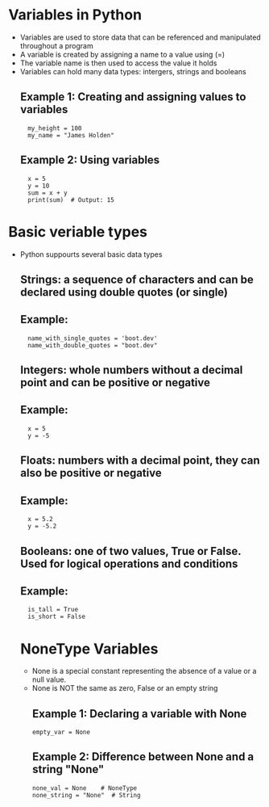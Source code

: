 # Variables in Python

- Variables are used to store data that can be referenced and manipulated throughout a program
- A variable is created by assigning a name to a value using (=)
- The variable name is then used to access the value it holds
- Variables can hold many data types: intergers, strings and booleans
    ## Example 1: Creating and assigning values to variables
        my_height = 100
        my_name = "James Holden"
    ## Example 2: Using variables
        x = 5
        y = 10
        sum = x + y
        print(sum)  # Output: 15

# Basic veriable types

- Python suppourts several basic data types
  ## Strings: a sequence of characters and can be declared using double quotes (or single)  
    ## Example:
        name_with_single_quotes = 'boot.dev'
        name_with_double_quotes = "boot.dev"
  ## Integers: whole numbers without a decimal point and can be positive or negative
    ## Example:
        x = 5
        y = -5
  ## Floats: numbers with a decimal point, they can also be positive or negative
    ## Example:
        x = 5.2
        y = -5.2
  ## Booleans: one of two values, True or False. Used for logical operations and conditions
    ## Example:
        is_tall = True
        is_short = False

  # NoneType Variables

  - None is a special constant representing the absence of a value or a null value.
  - None is NOT the same as zero, False or an empty string
    ## Example 1: Declaring a variable with None
        empty_var = None
    ## Example 2: Difference between None and a string "None"
        none_val = None    # NoneType
        none_string = "None"  # String
  
        

